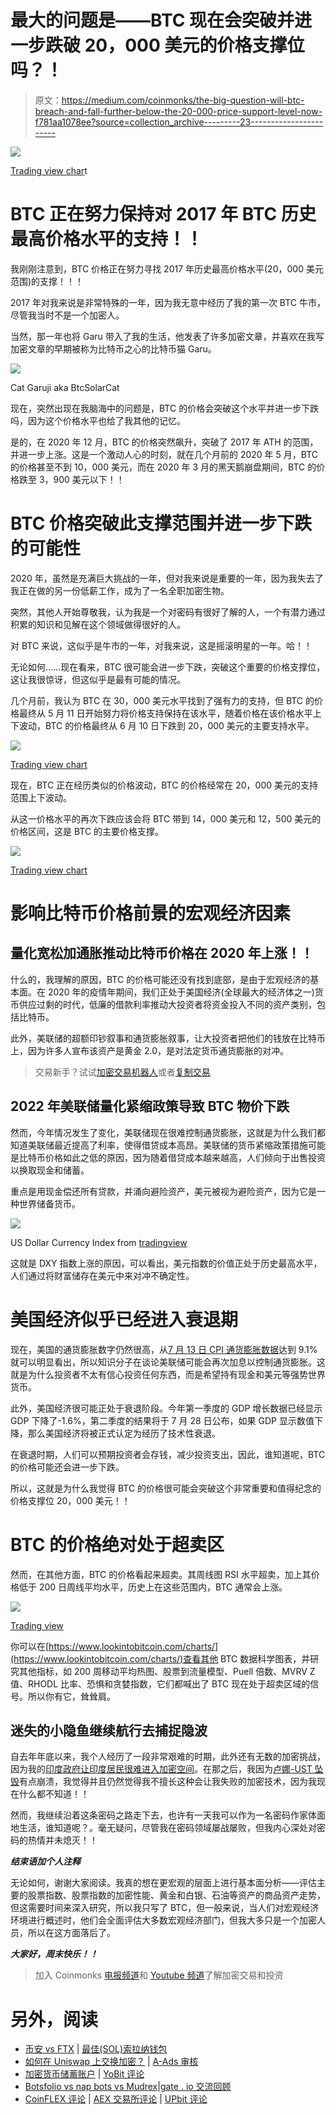 # 最大的问题是——BTC 现在会突破并进一步跌破 20，000 美元的价格支撑位吗？！

> 原文：<https://medium.com/coinmonks/the-big-question-will-btc-breach-and-fall-further-below-the-20-000-price-support-level-now-f781aa1078ee?source=collection_archive---------23----------------------->

![](img/b75d417f102991a67e7d955c52e89489.png)

[Trading view char](https://www.tradingview.com/x/1tk6saGw/)t

# BTC 正在努力保持对 2017 年 BTC 历史最高价格水平的支持！！

我刚刚注意到，BTC 价格正在努力寻找 2017 年历史最高价格水平(20，000 美元范围)的支撑！！！

2017 年对我来说是非常特殊的一年，因为我无意中经历了我的第一次 BTC 牛市，尽管我当时不是一个加密人。

当然，那一年也将 Garu 带入了我的生活，他发表了许多加密文章，并喜欢在我写加密文章的早期被称为比特币之心的比特币猫 Garu。

![](img/a7804ce8b03d899e7a9a47512ffa3fa4.png)

Cat Garuji aka BtcSolarCat

现在，突然出现在我脑海中的问题是，BTC 的价格会突破这个水平并进一步下跌吗，因为这个价格水平也给了我其他的记忆。

是的，在 2020 年 12 月，BTC 的价格突然飙升，突破了 2017 年 ATH 的范围，并进一步上涨。这是一个激动人心的时刻，就在几个月前的 2020 年 5 月，BTC 的价格甚至不到 10，000 美元，而在 2020 年 3 月的黑天鹅崩盘期间，BTC 的价格跌至 3，900 美元以下！！

# BTC 价格突破此支撑范围并进一步下跌的可能性

2020 年，虽然是充满巨大挑战的一年，但对我来说是重要的一年，因为我失去了我正在做的另一份低薪工作，成为了一名全职加密生物。

突然，其他人开始尊敬我，认为我是一个对密码有很好了解的人，一个有潜力通过积累的知识和见解在这个领域做得很好的人。

对 BTC 来说，这似乎是牛市的一年，对我来说，这是摇滚明星的一年。哈！！

无论如何……现在看来，BTC 很可能会进一步下跌，突破这个重要的价格支撑位，这让我很惊讶，但这似乎是最有可能的情况。

几个月前，我认为 BTC 在 30，000 美元水平找到了强有力的支持，但 BTC 的价格最终从 5 月 11 日开始努力将价格支持保持在该水平，随着价格在该价格水平上下波动，BTC 的价格最终从 6 月 10 日下跌到 20，000 美元的主要支持水平。

![](img/e7f9fb467ee5c0eda3ac2d1c7fef2603.png)

[Trading view chart](https://www.tradingview.com/x/1tk6saGw/)

现在，BTC 正在经历类似的价格波动，BTC 的价格经常在 20，000 美元的支持范围上下波动。

从这一价格水平的再次下跌应该会将 BTC 带到 14，000 美元和 12，500 美元的价格区间，这是 BTC 的主要价格支撑。

![](img/9a8b15549badb5aa57e285b89e02dda9.png)

[Trading view chart](https://www.tradingview.com/x/1tk6saGw/)

# 影响比特币价格前景的宏观经济因素

## 量化宽松加通胀推动比特币价格在 2020 年上涨！！

什么的，我理解的原因，BTC 的价格可能还没有找到底部，是由于宏观经济的基本面。在 2020 年的疫情年期间，我们正处于美国经济(全球最大的经济体之一)货币供应过剩的时代，低廉的借款利率推动大投资者将资金投入不同的资产类别，包括比特币。

此外，美联储的超额印钞叙事和通货膨胀叙事，让大投资者把他们的钱放在比特币上，因为许多人宣布该资产是黄金 2.0，是对法定货币通货膨胀的对冲。

> 交易新手？试试[加密交易机器人](/coinmonks/crypto-trading-bot-c2ffce8acb2a)或者[复制交易](/coinmonks/top-10-crypto-copy-trading-platforms-for-beginners-d0c37c7d698c)

## 2022 年美联储量化紧缩政策导致 BTC 物价下跌

然而，今年情况发生了变化，美联储现在很难控制通货膨胀，这就是为什么我们都知道美联储最近提高了利率，使得借贷成本高昂。美联储的货币紧缩政策措施可能是比特币价格如此之低的原因，因为随着借贷成本越来越高，人们倾向于出售投资以换取现金和储蓄。

重点是用现金偿还所有贷款，并涌向避险资产，美元被视为避险资产，因为它是一种世界储备货币。

![](img/396c5fa5964e8173888b823a3c0df3b7.png)

US Dollar Currency Index from [tradingview](https://www.tradingview.com/x/Ncgy6Oea/)

这就是 DXY 指数上涨的原因，可以看出，美元指数的价值正处于历史最高水平，人们通过将财富储存在美元中来对冲不确定性。

# 美国经济似乎已经进入衰退期

现在，美国的通货膨胀数字仍然很高，从[7 月 13 日 CPI 通货膨胀数据](https://cryptopotato.com/over-200-million-liquidated-on-bitcoin-turbulence-as-cpi-for-june-at-9-1/)达到 9.1%就可以明显看出，所以知识分子在谈论美联储可能会再次加息以控制通货膨胀。这就是为什么投资者不太有信心投资任何东西，而是希望持有现金和美元等强势世界货币。

此外，美国经济很可能正处于衰退阶段。今年第一季度的 GDP 增长数据已经显示 GDP 下降了-1.6%，第二季度的结果将于 7 月 28 日公布，如果 GDP 显示数值下降，那么美国经济将被正式认定为经历了技术性衰退。

在衰退时期，人们可以预期投资者会存钱，减少投资支出，因此，谁知道呢，BTC 的价格可能还会进一步下跌。

所以，这就是为什么我觉得 BTC 的价格很可能会突破这个非常重要和值得纪念的价格支撑位 20，000 美元！！

# BTC 的价格绝对处于超卖区

然而，在其他方面，BTC 的价格看起来超卖。其周线图 RSI 水平超卖，加上其价格低于 200 日周线平均水平，历史上在这些范围内，BTC 通常会上涨。

![](img/fb5573011112189650b1eaf4a5a5252f.png)

[Trading view](https://www.tradingview.com/x/4el5E2o6/)

你可以在[https://www.lookintobitcoin.com/charts/](https://www.lookintobitcoin.com/charts/)查看其他 BTC 数据科学图表，并研究其他指标，如
200 周移动平均热图、股票到流量模型、Puell 倍数、MVRV Z 值、RHODL 比率、恐惧和贪婪指数，它们都喊出了 BTC 现在处于超卖区域的信号。所以你有它，耸耸肩。

## 迷失的小隐鱼继续航行去捕捉隐波

自去年年底以来，我个人经历了一段非常艰难的时期，此外还有无数的加密挑战，因为我的[印度政府让印度居民很难进入加密空间](https://www.publish0x.com/investing-and-trading/brand-new-financial-year-starts-for-indian-investors-with-th-xjonlne)。在那之后，我因为[卢娜-UST 坠毁](https://www.publish0x.com/investing-and-trading/crypto-insights-from-my-failed-investment-journey-in-terra-a-xpzjqeg)有点崩溃，我觉得并且仍然觉得我不擅长这种会让我失败的加密技术，因为我现在什么都不知道！！

然而，我继续沿着这条密码之路走下去，也许有一天我可以作为一名密码作家体面地生活，谁知道呢？。毫无疑问，尽管我在密码领域屡战屡败，但我内心深处对密码的热情并未熄灭！！

***结束语加个人注释***

无论如何，谢谢大家阅读。我真的想在更宏观的层面上进行基本面分析——评估主要的股票指数、股票指数的加密性能、黄金和白银、石油等资产的商品资产走势，但这需要时间来深入研究，所以我只写了 BTC，但一般来说，当人们对宏观经济环境进行概述时，他们会全面评估大多数宏观经济部门，但我大多只是一个加密人员，所以在这方面落后了。

***大家好，周末快乐！！***

> 加入 Coinmonks [电报频道](https://t.me/coincodecap)和 [Youtube 频道](https://www.youtube.com/c/coinmonks/videos)了解加密交易和投资

# 另外，阅读

*   [币安 vs FTX](https://coincodecap.com/binance-vs-ftx) | [最佳(SOL)索拉纳钱包](https://coincodecap.com/solana-wallets)
*   [如何在 Uniswap 上交换加密？](https://coincodecap.com/swap-crypto-on-uniswap) | [A-Ads 审核](https://coincodecap.com/a-ads-review)
*   [加密货币储蓄账户](/coinmonks/cryptocurrency-savings-accounts-be3bc0feffbf) | [YoBit 评论](/coinmonks/yobit-review-175464162c62)
*   [Botsfolio vs nap bots vs Mudrex](/coinmonks/botsfolio-vs-napbots-vs-mudrex-c81344970c02)|[gate . io 交流回顾](/coinmonks/gate-io-exchange-review-61bf87b7078f)
*   [CoinFLEX 评论](https://coincodecap.com/coinflex-review) | [AEX 交易所评论](https://coincodecap.com/aex-exchange-review) | [UPbit 评论](https://coincodecap.com/upbit-review)